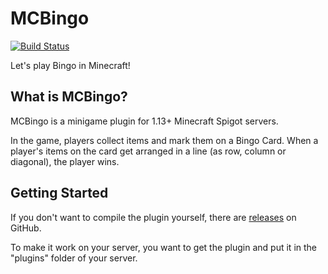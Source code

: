 # MCBingo

[![Build Status](https://travis-ci.org/Sunbread/MCBingo.svg?branch=master)](https://travis-ci.org/Sunbread/MCBingo)

Let's play Bingo in Minecraft!

## What is MCBingo?

MCBingo is a minigame plugin for 1.13+ Minecraft Spigot servers.

In the game, players collect items and mark them on a Bingo Card. When a player's items on the card get arranged in a line (as row, column or diagonal), the player wins.

## Getting Started

If you don't want to compile the plugin yourself, there are [releases](https://github.com/Sunbread/MCBingo/releases) on GitHub.

To make it work on your server, you want to get the plugin and put it in the "plugins" folder of your server.
